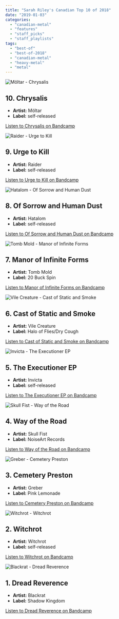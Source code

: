 ```yaml
---
title: "Sarah Riley's Canadian Top 10 of 2018"
date: "2019-01-03"
categories: 
  - "canadian-metal"
  - "features"
  - "staff_picks"
  - "staff_playlists"
tags: 
  - "best-of"
  - "best-of-2018"
  - "canadian-metal"
  - "heavy-metal"
  - "metal"
---
```


![Möltar - Chrysalis](https://res.cloudinary.com/dy8mxogvn/image/upload/c_fill,f_auto,g_center,h_540,q_auto:good,w_540/v1546379948/a1910289698_16.jpg)

## 10\. Chrysalis

- **Artist:** Möltar
- **Label:** self-released

[Listen to Chrysalis on Bandcamp](https://moltarband.bandcamp.com/album/chrysalis)

![Raider - Urge to Kill](https://res.cloudinary.com/dy8mxogvn/image/upload/c_fill,f_auto,g_center,h_540,q_auto:good,w_540/v1546379860/a3615341934_16.jpg)

## 9\. Urge to Kill

- **Artist:** Raider
- **Label:** self-released

[Listen to Urge to Kill on Bandcamp](https://raiderofficial.bandcamp.com/album/urge-to-kill)

![Hatalom - Of Sorrow and Human Dust](https://res.cloudinary.com/dy8mxogvn/image/upload/c_fill,f_auto,g_center,h_540,q_auto:good,w_540/v1546379361/a1295051860_16.jpg)

## 8\. Of Sorrow and Human Dust

- **Artist:** Hatalom
- **Label:** self-released

[Listen to Of Sorrow and Human Dust on Bandcamp](https://hatalom.bandcamp.com/album/of-sorrow-and-human-dust)

![Tomb Mold - Manor of Infinite Forms](https://res.cloudinary.com/dy8mxogvn/image/upload/c_fill,f_auto,g_center,h_540,q_auto:good,w_540/v1546011462/a1434816883_16.jpg)

## 7\. Manor of Infinite Forms

- **Artist:** Tomb Mold
- **Label:** 20 Buck Spin

[Listen to Manor of Infinite Forms on Bandcamp](https://listen.20buckspin.com/album/manor-of-infinite-forms)

![Vile Creature - Cast of Static and Smoke](https://res.cloudinary.com/dy8mxogvn/image/upload/c_fill,f_auto,g_center,h_540,q_auto:good,w_540/v1546373181/a2973040303_16.jpg)

## 6\. Cast of Static and Smoke

- **Artist:** Vile Creature
- **Label:** Halo of Flies/Dry Cough

[Listen to Cast of Static and Smoke on Bandcamp](https://vilecreature.bandcamp.com/album/cast-of-static-and-smoke)

![Invicta - The Executioner EP](https://res.cloudinary.com/dy8mxogvn/image/upload/c_fill,f_auto,g_center,h_540,q_auto:good,w_540/v1546052026/a0884468467_16.jpg)

## 5\. The Executioner EP

- **Artist:** Invicta
- **Label:** self-released

[Listen to The Executioner EP on Bandcamp](https://invictacanada.bandcamp.com/album/the-executioner-ep)

![Skull Fist - Way of the Road](https://res.cloudinary.com/dy8mxogvn/image/upload/c_fill,f_auto,g_center,h_540,q_auto:good,w_540/v1546016441/c6c59c5e644b6b1451cc6945d6320757ca9e6c8d.jpg)

## 4\. Way of the Road

- **Artist:** Skull Fist
- **Label:** NoiseArt Records

[Listen to Way of the Road on Bandcamp](https://open.spotify.com/album/3gvpjZ6f0k0wUYGcWB9c2a)

![Greber - Cemetery Preston](https://res.cloudinary.com/dy8mxogvn/image/upload/c_fill,f_auto,g_center,h_540,q_auto:good,w_540/v1546379009/a4074200314_16.jpg)

## 3\. Cemetery Preston

- **Artist:** Greber
- **Label:** Pink Lemonade

[Listen to Cemetery Preston on Bandcamp](https://greber.bandcamp.com/album/cemetery-preston)

![Witchrot - Witchrot](https://res.cloudinary.com/dy8mxogvn/image/upload/c_fill,f_auto,g_center,h_540,q_auto:good,w_540/v1546378913/a3544529977_16.jpg)

## 2\. Witchrot

- **Artist:** Witchrot
- **Label:** self-released

[Listen to Witchrot on Bandcamp](https://witchrot.bandcamp.com/album/witchrot)

![Blackrat - Dread Reverence](https://res.cloudinary.com/dy8mxogvn/image/upload/c_fill,f_auto,g_center,h_540,q_auto:good,w_540/v1546372639/a3336273237_16.jpg)

## 1\. Dread Reverence

- **Artist:** Blackrat
- **Label:** Shadow Kingdom

[Listen to Dread Reverence on Bandcamp](https://shadowkingdomrecords.bandcamp.com/album/dread-reverence)
